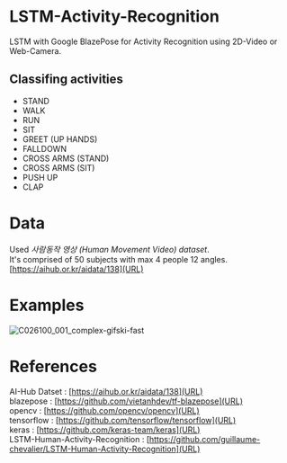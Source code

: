 LSTM-Activity-Recognition
=========================
LSTM with Google BlazePose for Activity Recognition
using 2D-Video or Web-Camera.  
  
Classifing activities
---------------------
- STAND  
- WALK  
- RUN  
- SIT  
- GREET (UP HANDS)  
- FALLDOWN  
- CROSS ARMS (STAND)  
- CROSS ARMS (SIT)  
- PUSH UP  
- CLAP  

Data
====================
Used *사람동작 영상 (Human Movement Video) dataset*.  
It's comprised of 50 subjects with max 4 people 12 angles.  
[https://aihub.or.kr/aidata/138](URL)

Examples
===========
![C026100_001_complex-gifski-fast](https://user-images.githubusercontent.com/3463669/144547516-47ec894a-9d54-457e-91d4-937b0767ca29.gif)
  
# References
AI-Hub Datset : [https://aihub.or.kr/aidata/138](URL)  
blazepose : [https://github.com/vietanhdev/tf-blazepose](URL)  
opencv : [https://github.com/opencv/opencv](URL)  
tensorflow : [https://github.com/tensorflow/tensorflow](URL)  
keras : [https://github.com/keras-team/keras](URL)  
LSTM-Human-Activity-Recognition : [https://github.com/guillaume-chevalier/LSTM-Human-Activity-Recognition](URL)
